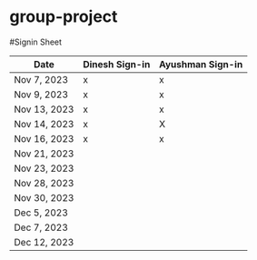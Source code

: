 # group-project

#Signin Sheet

| Date        | Dinesh Sign-in   | Ayushman Sign-in |
|-------------|------------------|------------------|
| Nov 7, 2023 |         x        |       x          |            
| Nov 9, 2023 |         x        |       x          |  
| Nov 13, 2023|         x        |       x          |
| Nov 14, 2023|         x        |       X          |
| Nov 16, 2023|         x        |       x          |
| Nov 21, 2023|                  |                  |
| Nov 23, 2023|                  |                  |
| Nov 28, 2023|                  |                  |
| Nov 30, 2023|                  |                  |
| Dec 5, 2023 |                  |                  |
| Dec 7, 2023 |                  |                  |
| Dec 12, 2023|                  |                  |
